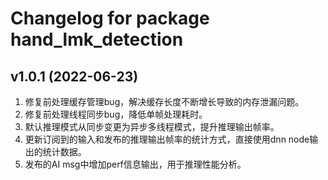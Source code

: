 # Changelog for package hand_lmk_detection

v1.0.1 (2022-06-23)
------------------
1. 修复前处理缓存管理bug，解决缓存长度不断增长导致的内存泄漏问题。
2. 修复前处理线程同步bug，降低单帧处理耗时。
3. 默认推理模式从同步变更为异步多线程模式，提升推理输出帧率。
4. 更新订阅到的输入和发布的推理输出帧率的统计方式，直接使用dnn node输出的统计数据。
5. 发布的AI msg中增加perf信息输出，用于推理性能分析。

